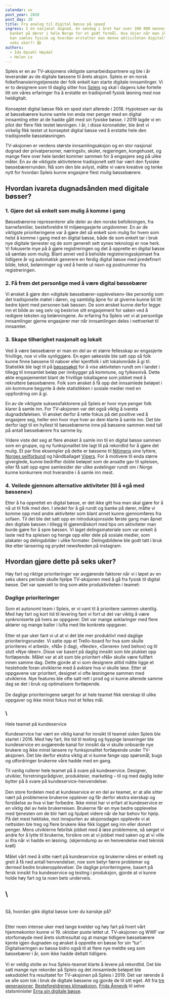 ```yaml
---
calendar: ux
post_year: 2020
post_day: 20
title: Fra analog til digital bøsse på speed
ingress: I en nasjonal dugnad, én søndag i året har over 100 000 mennesker
  banket på dører i hele Norge for et godt formål. Hva skjer når man ikke lenger
  kan samles fysisk og hvordan erstatter man denne aktiviteten digitalt på kun
  seks uker?! 😱
authors:
  - Ida Opsahl Høydal
  - Helen Le
---
```

Spleis er en av TV-aksjonens viktigste samarbeidspartnere og ble i år leverandør av de digitale bøssene til årets aksjon. Spleis er en norsk folkefinansieringstjeneste der folk enkelt kan starte digitale innsamlinger. Vi er to designere som til daglig sitter hos [Spleis](http://spleis.no) og skal i dagens luke fortelle litt om våres erfaringer fra å erstatte en tradisjonell fysisk løsning med noe heldigitalt.\
\
Konseptet digital bøsse fikk en sped start allerede i 2018. Hypotesen var da at bøssebærere kunne samle inn enda mer penger med en digital innsamling etter at de hadde gått med sin fysiske bøsse. I 2019 lagde vi en pilot der flere fikk testet løsningen. I år, i disse koronatider, ble året vi virkelig fikk testet ut konseptet digital bøsse ved å erstatte hele den tradisjonelle bøsseløsningen.

TV-aksjonen er verdens største innsamlingsaksjon og en stor nasjonal dugnad der privatpersoner, næringsliv, skoler, regjeringen, kongehuset, og mange flere over hele landet kommer sammen for å engasjere seg på ulike måter. En av de viktigste aktivitetene tradisjonelt sett har vært den fysiske bøssebærerrunden. Nå som den ble avlyst, måtte vi være kreative og tenke nytt for hvordan Spleis kunne engasjere flest mulig bøssebærere.

## Hvordan ivareta dugnadsånden med digitale bøsser? 

### 1. Gjøre det så enkelt som mulig å komme i gang

Bøssebærerne representerer alle deler av den norske befolkningen, fra barnefamilier, besteforeldre til miljøengasjerte ungdommer. En av de viktigste prioriteringene var å gjøre det så enkelt som mulig for hvem som helst å komme i gang med en digital bøsse, både de som enkelt tar i bruk nye digitale tjenester og de som generelt sett synes teknologi er noe herk. Vi fokuserte mye på å gjøre registreringen og det å opprette en digital bøsse så sømløs som mulig. Blant annet ved å beholde registreringsskjemaet fra tidligere år og automatisk generere en ferdig digital bøsse med predefinert bilde, tekst, belønninger og ved å hente ut navn og postnummer fra registreringen.

### 2. Få frem det personlige med å være digital bøssebærer

Vi ønsket å gjøre den «digitale bøssebærer-opplevelsen» like personlig som det tradisjonelle møtet i døren, og samtidig åpne for at giverne kunne bli litt bedre kjent med personen bak bøssen. De som ønsket kunne derfor legge inn et bilde av seg selv og beskrive sitt engasjement for saken ved å redigere teksten og belønningene. Av erfaring fra Spleis vet vi at personlige innsamlinger gjerne engasjerer mer når innsamlingen deles i nettverket til innsamler.

### 3. Skape tilhørighet nasjonalt og lokalt

Ved å være bøssebærer er man en del av et større fellesskap av engasjerte frivillige, noe vi ville synliggjøre. En egen søkeside ble satt opp så folk kunne finne bøssene til naboer eller kjentfolk i sitt lokalområde å gi til. Statistikk ble lagt til på [bøssesøket](http://www.spleis.no/bosse) for å vise aktiviteten rundt om i landet i tillegg til innsamlet beløp per innbygger på kommune, og fylkesnivå. Dette økte engasjementet blant de frivillige lokallagene som jobbet med å rekruttere bøssebærere. Folk som ønsket å få opp det innsamlede beløpet i sin kommune begynte å dele statistikken i sosiale medier med en oppfordring om å gi.

En av de viktigste suksessfaktorene på Spleis er hvor mye penger folk klarer å samle inn. For TV-aksjonen var det også viktig å ivareta dugnadsfølelsen. Vi ønsket derfor å rette fokus på det positive ved å engasjere seg, heller enn hvor mye hver av dem klarte å samle inn. Det ble derfor lagt til en hyllest til bøssebærerne inne på bøssene sammen med tall på antall bøssebærere fra samme by.

Videre viste det seg at flere ønsket å samle inn til en digital bøsse sammen som en gruppe, og ny funksjonalitet ble lagt til på rekordtid for å gjøre det mulig. Et par fine eksempler på dette er bøssene til [Nitimens](https://www.spleis.no/project/132363) sine lyttere, [Norges seilforbund](https://www.spleis.no/project/129586) og håndballaget [Vipers](https://www.spleis.no/project/132942). For å motivere til enda større giverglede, kunne bedrifter doble beløpet som de ansatte gav til spleisen, eller få satt opp egne samlesider der ulike avdelinger rundt om i Norge kunne konkurrere mot hverandre i å samle inn mest.

### 4. Veilede gjennom alternative aktiviteter (til å «gå med bøssene»)

Etter å ha opprettet en digital bøsse, er det ikke gitt hva man skal gjøre for å nå ut til folk med den. I stedet for å gå rundt og banke på dører, måtte vi komme opp med andre aktiviteter som blant annet kunne gjennomføres fra sofaen. Til det ble det satt opp en introduksjonsside første gang man åpnet den digitale bøssen i tillegg til gjøremålskort med tips om aktiviteter man burde gjøre for å spre bøssen. Vi laget delingsmateriale som var enkelt å laste ned fra spleisen og henge opp eller dele på sosiale medier, som plakater og delingsbilder i ulike formater. Delingsbildene ble godt tatt i bruk like etter lansering og prydet newsfeeden på instagram.

## Hvordan gjøre dette på seks uker?

Høy fart og riktige prioriteringer var avgjørende faktorer når vi i løpet av en seks ukers periode skulle hjelpe TV-aksjonen med å gå fra fysisk til digital bøsse. Det var spesielt to ting som økte produktiviteten i teamet:

### Daglige prioriteringer 

Som et autonomt team i Spleis, er vi vant til å prioritere sammen ukentlig. Med høy fart og kort tid til levering fant vi fort ut det var viktig å være synkroniserte på tvers av oppgaver. Det var mange avklaringer med flere aktører og mange baller i lufta med lite konkrete oppgaver. \
\
Etter et par uker fant vi ut at vi det ble mer produktivt med daglige prioriteringsrunder. Vi satte opp et Trello-board for hva som skulle prioriteres «I arbeid», «Nå» (i dag), «Neste», «Senere» (ved behov) og til slutt «Nye ideer». Disse var basert på daglig innsikt som ble plukket opp fortløpende. Målet var at alt som ble prioritert «Nå» skulle være fullført innen samme dag. Dette gjorde at vi som designere alltid måtte ligge et hestehode foran utviklerne med å avklare hva vi skulle løse. Etter at oppgavene var prioritert, designet vi ofte løsningene sammen med utviklerne. Nye features ble ofte satt rett i prod og vi kunne allerede samme dag se det i bruk og optimalisere fortløpende.\
\
De daglige prioriteringene sørget for at hele teamet fikk eierskap til ulike oppgaver og ikke minst fokus mot et felles mål.

### \
Hele teamet på kundeservice

Kundeservice har vært en viktig kanal for innsikt til teamet siden Spleis ble startet i 2016. Med høy fart, lite tid til testing og hyppige lanseringer ble kundeservice en avgjørende kanal for innsikt da vi skulle onboarde nye brukere og ikke minst lansere ny funksjonalitet fortløpende under TV-aksjonen. Det ble derfor ekstra viktig at vi kunne fange opp spørsmål, bugs og utfordringer brukerne våre hadde med en gang.  

Til vanlig rullerer hele teamet på å svare på kundeservice. Designer, utvikler, forretningsrådgiver, produkteier, marketing – til og med daglig leder bytter på å svare på kundeservice-henvendelser.\
\
Den store fordelen med at kundeservice er en del av teamet, er at alle sitter nært på problemene brukerne opplever og får derfor ekstra eierskap og forståelse av hva vi bør forbedre. Ikke minst har vi erfart at kundeservice er en viktig del av hele brukerreisen. Brukerne får en mye bedre opplevelse med tjenesten om de blir hørt og hjulpet videre når de har behov for hjelp. På det mest hektiske, mot innspurten av aksjonsdagen opplevde vi at nettsiden ble treg og flere brukere ikke fikk logget seg inn eller donert penger. Mens utviklerne febrilsk jobbet med å løse problemene, så sørget vi andre for å lytte til brukerne, forsikre om at vi jobbet med saken og at vi ville si ifra når vi hadde en løsning. (skjermdump av en henvendelse med teknisk krøll)\
\
Målet vårt med å sitte nært på kundeservice og brukerne våres er enkelt og greit å få ned antall henvendelser, noe som betyr færre problemer og dermed bedre brukeropplevelser. De daglige prioriteringene, basert på fersk innsikt fra kundeservice og testing i produksjon, gjorde at vi kunne holde høy fart og ta noen bets underveis. 

## \
\
Så, hvordan gikk digital bøsse lurer du kanskje på? 

\
Etter noen intense uker med lange kvelder og høy fart på hvert vårt hjemmekontor kunne vi 19. oktober puste lettet ut. TV-aksjonen og WWF var storfornøyde med årets sluttresultat og at mange tidligere bøssebærere kjente igjen dugnaden og ønsket å opprette en bøsse for sin “tur”. Digitaliseringen av bøssa bidro også til at flere nye meldte seg som bøssebærer i år, som ikke hadde deltatt tidligere.\
\
Vi er veldig stolte av hva Spleis-teamet klarte å levere på rekordtid. Det ble satt mange nye rekorder på Spleis og det innsamlede beløpet ble seksdoblet fra resultatet for TV-aksjonen på Spleis i 2019. Det var rørende å se alle som tok i bruk de digitale bøssene og gjorde de til sitt eget. Alt fra [tre generasjoner](https://www.spleis.no/project/125472), [Besteforeldrenes klimaaksjon](https://www.spleis.no/project/126017), [Frida Ånnevik](https://www.spleis.no/project/145398) til selve statsminister [Erna sin digitale bøsse](https://www.spleis.no/project/137656).